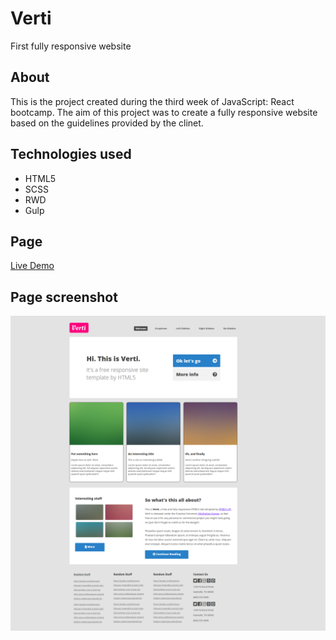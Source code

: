 # Verti
First fully responsive website

## About
This is the project created during the third week of JavaScript: React bootcamp. 
The aim of this project was to create a fully responsive website based on the guidelines provided by the clinet.

## Technologies used
* HTML5
* SCSS
* RWD
* Gulp

## Page
[Live Demo](https://sebastian-konicz.github.io/Verti/)

## Page screenshot
![Image](https://github.com/sebastian-konicz/Verti/blob/master/Verti.png)
